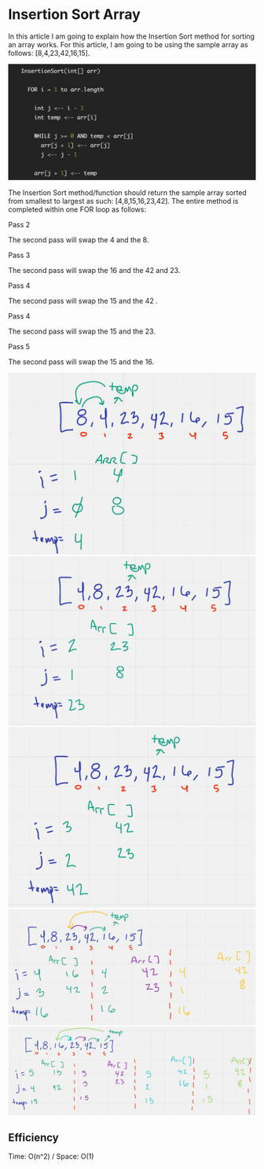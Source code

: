 # Insertion Sort Array 

In this article I am going to explain how the Insertion Sort method
for sorting an array works. For this article, I am going to be using
the sample array as follows: [8,4,23,42,16,15]. 

![Step 1](1.png)


The Insertion Sort method/function should return the sample array sorted
from smallest to largest as such: [4,8,15,16,23,42].
The entire method is completed within one FOR loop as follows: 

Pass 2

The second pass will swap the 4 and the 8.

Pass 3

The second pass will swap the 16 and the 42 and 23.

Pass 4

The second pass will swap the 15 and the 42 .

Pass 4

The second pass will swap the 15 and the 23.

Pass 5

The second pass will swap the 15 and the 16.

![Step 1](11.png)
![Step 1](22.png)
![Step 1](33.png)
![Step 1](44.png)
![Step 1](last.png)


## Efficiency

Time: O(n^2) / Space: O(1)


